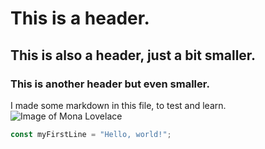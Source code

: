 # This is a header.
## This is also a header, just a bit smaller.
### This is another header but even smaller.

I made some markdown in this file, to test and learn. 
![Image of Mona Lovelace](https://octodex.github.com/images/mona-lovelace.jpg)
``` javascript
const myFirstLine = "Hello, world!";
```
